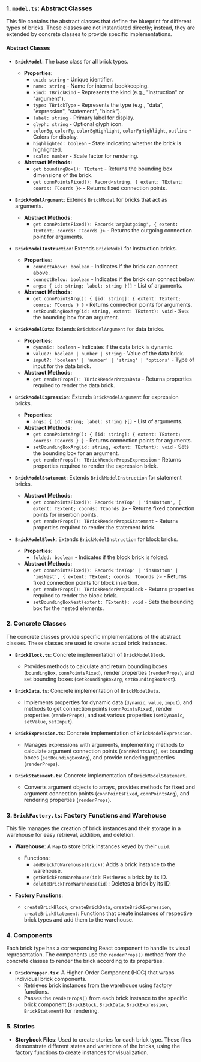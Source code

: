 ### 1. **`model.ts`**: Abstract Classes

This file contains the abstract classes that define the blueprint for different types of bricks. These classes are not instantiated directly; instead, they are extended by concrete classes to provide specific implementations.

#### Abstract Classes

- **`BrickModel`**: The base class for all brick types.
  - **Properties:**
    - `uuid: string` - Unique identifier.
    - `name: string` - Name for internal bookkeeping.
    - `kind: TBrickKind` - Represents the kind (e.g., "instruction" or "argument").
    - `type: TBrickType` - Represents the type (e.g., "data", "expression", "statement", "block").
    - `label: string` - Primary label for display.
    - `glyph: string` - Optional glyph icon.
    - `colorBg`, `colorFg`, `colorBgHighlight`, `colorFgHighlight`, `outline` - Colors for display.
    - `highlighted: boolean` - State indicating whether the brick is highlighted.
    - `scale: number` - Scale factor for rendering.
  - **Abstract Methods:**
    - `get boundingBox(): TExtent` - Returns the bounding box dimensions of the brick.
    - `get connPointsFixed(): Record<string, { extent: TExtent; coords: TCoords }>` - Returns fixed connection points.

- **`BrickModelArgument`**: Extends `BrickModel` for bricks that act as arguments.
  - **Abstract Methods:**
    - `get connPointsFixed(): Record<'argOutgoing', { extent: TExtent; coords: TCoords }>` - Returns the outgoing connection point for arguments.

- **`BrickModelInstruction`**: Extends `BrickModel` for instruction bricks.
  - **Properties:**
    - `connectAbove: boolean` - Indicates if the brick can connect above.
    - `connectBelow: boolean` - Indicates if the brick can connect below.
    - `args: { id: string; label: string }[]` - List of arguments.
  - **Abstract Methods:**
    - `get connPointsArg(): { [id: string]: { extent: TExtent; coords: TCoords } }` - Returns connection points for arguments.
    - `setBoundingBoxArg(id: string, extent: TExtent): void` - Sets the bounding box for an argument.

- **`BrickModelData`**: Extends `BrickModelArgument` for data bricks.
  - **Properties:**
    - `dynamic: boolean` - Indicates if the data brick is dynamic.
    - `value?: boolean | number | string` - Value of the data brick.
    - `input?: 'boolean' | 'number' | 'string' | 'options'` - Type of input for the data brick.
  - **Abstract Methods:**
    - `get renderProps(): TBrickRenderPropsData` - Returns properties required to render the data brick.

- **`BrickModelExpression`**: Extends `BrickModelArgument` for expression bricks.
  - **Properties:**
    - `args: { id: string; label: string }[]` - List of arguments.
  - **Abstract Methods:**
    - `get connPointsArg(): { [id: string]: { extent: TExtent; coords: TCoords } }` - Returns connection points for arguments.
    - `setBoundingBoxArg(id: string, extent: TExtent): void` - Sets the bounding box for an argument.
    - `get renderProps(): TBrickRenderPropsExpression` - Returns properties required to render the expression brick.

- **`BrickModelStatement`**: Extends `BrickModelInstruction` for statement bricks.
  - **Abstract Methods:**
    - `get connPointsFixed(): Record<'insTop' | 'insBottom', { extent: TExtent; coords: TCoords }>` - Returns fixed connection points for insertion points.
    - `get renderProps(): TBrickRenderPropsStatement` - Returns properties required to render the statement brick.

- **`BrickModelBlock`**: Extends `BrickModelInstruction` for block bricks.
  - **Properties:**
    - `folded: boolean` - Indicates if the block brick is folded.
  - **Abstract Methods:**
    - `get connPointsFixed(): Record<'insTop' | 'insBottom' | 'insNest', { extent: TExtent; coords: TCoords }>` - Returns fixed connection points for block insertion.
    - `get renderProps(): TBrickRenderPropsBlock` - Returns properties required to render the block brick.
    - `setBoundingBoxNest(extent: TExtent): void` - Sets the bounding box for the nested elements.

### 2. **Concrete Classes**

The concrete classes provide specific implementations of the abstract classes. These classes are used to create actual brick instances.

- **`BrickBlock.ts`**: Concrete implementation of `BrickModelBlock`.
  - Provides methods to calculate and return bounding boxes (`boundingBox`, `connPointsFixed`), render properties (`renderProps`), and set bounding boxes (`setBoundingBoxArg`, `setBoundingBoxNest`).

- **`BrickData.ts`**: Concrete implementation of `BrickModelData`.
  - Implements properties for dynamic data (`dynamic`, `value`, `input`), and methods to get connection points (`connPointsFixed`), render properties (`renderProps`), and set various properties (`setDynamic`, `setValue`, `setInput`).

- **`BrickExpression.ts`**: Concrete implementation of `BrickModelExpression`.
  - Manages expressions with arguments, implementing methods to calculate argument connection points (`connPointsArg`), set bounding boxes (`setBoundingBoxArg`), and provide rendering properties (`renderProps`).

- **`BrickStatement.ts`**: Concrete implementation of `BrickModelStatement`.
  - Converts argument objects to arrays, provides methods for fixed and argument connection points (`connPointsFixed`, `connPointsArg`), and rendering properties (`renderProps`).

### 3. **`BrickFactory.ts`: Factory Functions and Warehouse**

This file manages the creation of brick instances and their storage in a warehouse for easy retrieval, addition, and deletion.

- **Warehouse**: A `Map` to store brick instances keyed by their `uuid`.
  - Functions:
    - `addBrickToWarehouse(brick)`: Adds a brick instance to the warehouse.
    - `getBrickFromWarehouse(id)`: Retrieves a brick by its ID.
    - `deleteBrickFromWarehouse(id)`: Deletes a brick by its ID.

- **Factory Functions**:
  - `createBrickBlock`, `createBrickData`, `createBrickExpression`, `createBrickStatement`: Functions that create instances of respective brick types and add them to the warehouse.

### 4. **Components**

Each brick type has a corresponding React component to handle its visual representation. The components use the `renderProps()` method from the concrete classes to render the brick according to its properties.

- **`BrickWrapper.tsx`**: A Higher-Order Component (HOC) that wraps individual brick components.
  - Retrieves brick instances from the warehouse using factory functions.
  - Passes the `renderProps()` from each brick instance to the specific brick component (`BrickBlock`, `BrickData`, `BrickExpression`, `BrickStatement`) for rendering.

### 5. **Stories**

- **Storybook Files**: Used to create stories for each brick type. These files demonstrate different states and variations of the bricks, using the factory functions to create instances for visualization.
